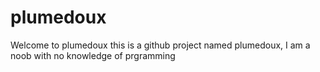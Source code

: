 # plumedoux
Welcome to plumedoux
this is a github project named plumedoux, I am a noob with no knowledge of prgramming
